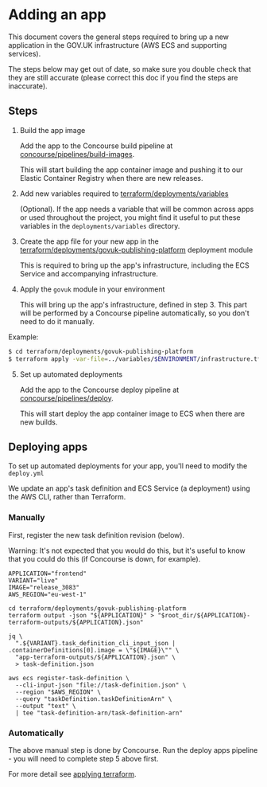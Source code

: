 # Adding an app

This document covers the general steps required to bring up a new application
in the GOV.UK infrastructure (AWS ECS and supporting services).

The steps below may get out of date, so make sure you double check that they
are still accurate (please correct this doc if you find the steps are inaccurate).

## Steps

1. Build the app image

   Add the app to the Concourse build pipeline at
   [concourse/pipelines/build-images](../concourse/pipelines/build-images.yml).

   This will start building the app container image and pushing it to our
   Elastic Container Registry when there are new releases.

2. Add new variables required to [terraform/deployments/variables](../terraform/deployments/variables)

   (Optional). If the app needs a variable that will be common across apps or
   used throughout the project, you might find it useful to put these variables
   in the `deployments/variables` directory.

3. Create the app file for your new app in the [terraform/deployments/govuk-publishing-platform](../terraform/deployments/govuk-publishing-platform) deployment module

   This is required to bring up the app's infrastructure, including the
   ECS Service and accompanying infrastructure.

4. Apply the `govuk` module in your environment

   This will bring up the app's infrastructure, defined in step 3.
   This part will be performed by a Concourse pipeline automatically, so
   you don't need to do it manually.

  Example:

   ```sh
   $ cd terraform/deployments/govuk-publishing-platform
   $ terraform apply -var-file=../variables/$ENVIRONMENT/infrastructure.tfvars
   ```

5. Set up automated deployments

   Add the app to the Concourse deploy pipeline at
   [concourse/pipelines/deploy](../concourse/pipelines/deploy.yml).

   This will start deploy the app container image to ECS when there are new
   builds.

## Deploying apps

To set up automated deployments for your app, you'll need to modify the `deploy.yml`

We update an app's task definition and ECS Service (a deployment) using the
AWS CLI, rather than Terraform.

### Manually

First, register the new task definition revision (below).

Warning: It's not expected that you would do this, but it's useful to know
that you could do this (if Concourse is down, for example).

```shell
APPLICATION="frontend"
VARIANT="live"
IMAGE="release_3083"
AWS_REGION="eu-west-1"

cd terraform/deployments/govuk-publishing-platform
terraform output -json "${APPLICATION}" > "$root_dir/${APPLICATION}-terraform-outputs/${APPLICATION}.json"

jq \
  ".${VARIANT}.task_definition_cli_input_json | .containerDefinitions[0].image = \"${IMAGE}\"" \
  "app-terraform-outputs/${APPLICATION}.json" \
  > task-definition.json

aws ecs register-task-definition \
  --cli-input-json "file://task-definition.json" \
  --region "$AWS_REGION" \
  --query "taskDefinition.taskDefinitionArn" \
  --output "text" \
  | tee "task-definition-arn/task-definition-arn"
```

### Automatically

The above manual step is done by Concourse. Run the deploy apps pipeline -
you will need to complete step 5 above first.

For more detail see [applying terraform](applying-terraform.md).
